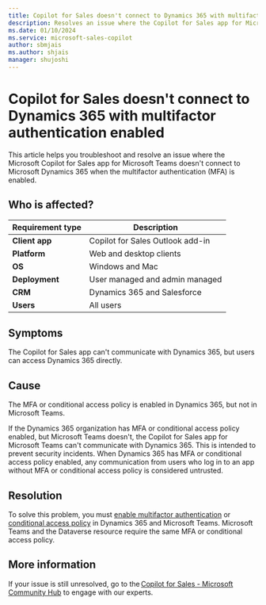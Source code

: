 ```yaml
---
title: Copilot for Sales doesn't connect to Dynamics 365 with multifactor authentication enabled
description: Resolves an issue where the Copilot for Sales app for Microsoft Teams doesn't connect to Dynamics 365 when multifactor authentication is enabled.
ms.date: 01/10/2024
ms.service: microsoft-sales-copilot
author: sbmjais
ms.author: shjais
manager: shujoshi
---
```

# Copilot for Sales doesn't connect to Dynamics 365 with multifactor authentication enabled

This article helps you troubleshoot and resolve an issue where the Microsoft Copilot for Sales app for Microsoft Teams doesn't connect to Microsoft Dynamics 365 when the multifactor authentication (MFA) is enabled.

## Who is affected?

| Requirement type |Description  |
|---------|---------|
|**Client app**     |  Copilot for Sales Outlook add-in        |
|**Platform**     | Web and desktop clients         |
|**OS**     | Windows and Mac         |
|**Deployment**     | User managed and admin managed       |
|**CRM**     | Dynamics 365 and Salesforce        |
|**Users**     | All users   |

## Symptoms

The Copilot for Sales app can't communicate with Dynamics 365, but users can access Dynamics 365 directly.

## Cause

The MFA or conditional access policy is enabled in Dynamics 365, but not in Microsoft Teams.

If the Dynamics 365 organization has MFA or conditional access policy enabled, but Microsoft Teams doesn't, the Copilot for Sales app for Microsoft Teams can't communicate with Dynamics 365. This is intended to prevent security incidents. When Dynamics 365 has MFA or conditional access policy enabled, any communication from users who log in to an app without MFA or conditional access policy is considered untrusted.

## Resolution

To solve this problem, you must [enable multifactor authentication](/microsoft-365/admin/security-and-compliance/set-up-multi-factor-authentication?view=o365-worldwide&preserve-view=true) or [conditional access policy](/entra/identity/conditional-access/concept-conditional-access-cloud-apps) in Dynamics 365 and Microsoft Teams. Microsoft Teams and the Dataverse resource require the same MFA or conditional access policy. 

## More information

If your issue is still unresolved, go to the [Copilot for Sales - Microsoft Community Hub](https://techcommunity.microsoft.com/t5/viva-sales/bd-p/VivaSales) to engage with our experts.
